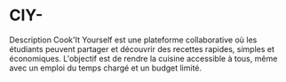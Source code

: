 # CIY-

Description
Cook'It Yourself est une plateforme collaborative où les étudiants peuvent partager et découvrir des recettes rapides, simples et économiques. L'objectif est de rendre la cuisine accessible à tous, même avec un emploi du temps chargé et un budget limité.